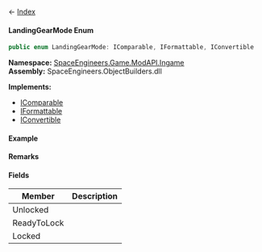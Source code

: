 ← [Index](Api-Index)

#### LandingGearMode Enum

```csharp
public enum LandingGearMode: IComparable, IFormattable, IConvertible
```

**Namespace:** [SpaceEngineers.Game.ModAPI.Ingame](SpaceEngineers.Game.ModAPI.Ingame)  
**Assembly:** SpaceEngineers.ObjectBuilders.dll

**Implements:**  
* [IComparable](https://docs.microsoft.com/en-us/dotnet/api/system.icomparable?view=netframework-4.6)  
* [IFormattable](https://docs.microsoft.com/en-us/dotnet/api/system.iformattable?view=netframework-4.6)  
* [IConvertible](https://docs.microsoft.com/en-us/dotnet/api/system.iconvertible?view=netframework-4.6)

#### Example

#### Remarks

#### Fields

|Member|Description|
|---|---|
|Unlocked||
|ReadyToLock||
|Locked||

